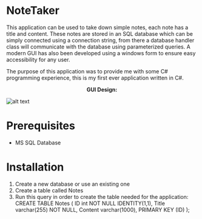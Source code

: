 # NoteTaker
This application can be used to take down simple notes, each note has a title and content. These notes are stored in an SQL database which can be simply connected using a connection string, from there a database handler class will communicate with the database using parameterized queries. A modern GUI has also been developed using a windows form to ensure easy accessibility for any user.

The purpose of this application was to provide me with some C# programming experience, this is my first ever application written in C#.

<p align="center">
    <b>GUI Design:</b> 
</p>

![alt text](https://i.imgur.com/6xNAz07.png)

# Prerequisites
* MS SQL Database

# Installation
1. Create a new database or use an existing one
2. Create a table called Notes
3. Run this query in order to create the table needed for the application: CREATE TABLE Notes (
	ID int NOT NULL IDENTITY(1,1),
	Title varchar(255) NOT NULL,
	Content varchar(1000),
	PRIMARY KEY (ID)
);
